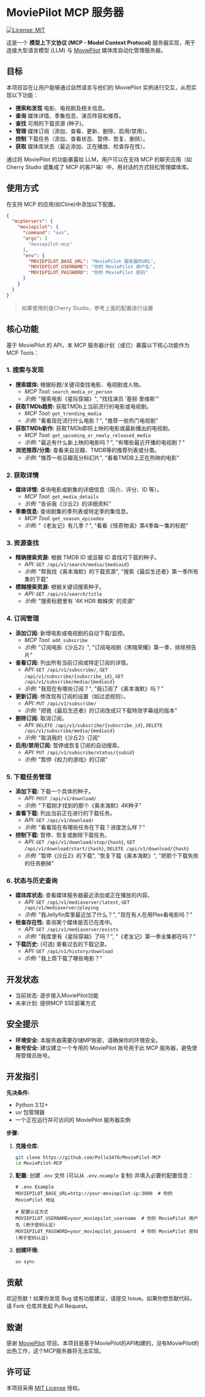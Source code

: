 # MoviePilot MCP 服务器

[![License: MIT](https://img.shields.io/badge/License-MIT-yellow.svg)](https://opensource.org/licenses/MIT)

这是一个 **模型上下文协议 (MCP - Model Context Protocol)** 服务器实现，用于连接大型语言模型 (LLM)
与 [MoviePilot](https://github.com/jxxghp/MoviePilot) 媒体库自动化管理服务器。

## 目标

本项目旨在让用户能够通过自然语言与他们的 MoviePilot 实例进行交互，从而实现以下功能：

* **搜索和发现** 电影、电视剧及相关信息。
* **查询** 媒体详情、季集信息、演员阵容和推荐。
* **查找** 可用的下载资源 (种子)。
* **管理** 媒体订阅（添加、查看、更新、删除、启用/禁用）。
* **控制** 下载任务（添加、查看状态、暂停、恢复、删除）。
* **获取** 媒体库状态（最近添加、正在播放、检查存在性）。

通过将 MoviePilot 的功能暴露给 LLM，用户可以在支持 MCP 的聊天应用（如 Cherry Studio 或集成了 MCP 的客户端）中，用对话的方式轻松管理媒体库。

## 使用方式

在支持 MCP 的应用(如Cline)中添加以下配置。

```json
{
  "mcpServers": {
    "moviepilot": {
      "command": "uvx",
      "args": [
        "moviepilot-mcp"
      ],
      "env": {
        "MOVIEPILOT_BASE_URL": "MoviePilot 服务器的URL",
        "MOVIEPILOT_USERNAME": "你的 MoviePilot 用户名",
        "MOVIEPILOT_PASSWORD": "你的 MoviePilot 密码"
      }
    }
  }
}
```

> 如果使用的是Cherry Studio，参考上面的配置进行设置

## 核心功能

基于 MoviePilot 的 API，本 MCP 服务器计划（或已）暴露以下核心功能作为 MCP Tools：

### 1. 搜索与发现

* **搜索媒体:** 根据标题/关键词查找电影、电视剧或人物。
    * *MCP Tool:* `search_media_or_person`
    * *示例:* "搜索电影《星际穿越》", "找找演员 '基努·里维斯'"
* **获取TMDb趋势:** 获取TMDb上当前流行的电影或电视剧。
    * *MCP Tool:* `get_trending_media`
    * *示例:* "看看现在流行什么电影？", "推荐一些热门电视剧"
* **获取TMDb新作:** 获取TMDb即将上映的电影或最新播出的电视剧。
    * *MCP Tool:* `get_upcoming_or_newly_released_media`
    * *示例:* "最近有什么新上映的电影吗？", "有哪些最近开播的电视剧？"
* **浏览推荐/分类:** 查看来自豆瓣、TMDB等的推荐列表或分类。
    * *示例:* "推荐一些豆瓣高分科幻片", "看看TMDB上正在热映的电影"

### 2. 获取详情

* **媒体详情:** 查询电影或剧集的详细信息（简介、评分、ID 等）。
    * *MCP Tool:* `get_media_details`
    * *示例:* "告诉我《沙丘2》的详细资料"
* **季集信息:** 查询剧集的季列表或特定季的集信息。
    * *MCP Tool:* `get_season_episodes`
    * *示例:* "《老友记》有几季？", "看看《怪奇物语》第4季每一集的标题"

### 3. 资源查找

* **精确搜索资源:** 根据 TMDB ID 或豆瓣 ID 查找可下载的种子。
    * *API:* `GET /api/v1/search/media/{mediaid}`
    * *示例:* "帮我找《奥本海默》的下载资源", "搜索《最后生还者》第一季所有集的下载"
* **模糊搜索资源:** 根据关键词搜索种子。
    * *API:* `GET /api/v1/search/title`
    * *示例:* "搜索标题里有 '4K HDR 蜘蛛侠' 的资源"

### 4. 订阅管理

* **添加订阅:** 新增电影或电视剧的自动下载/监控。
    * *MCP Tool:* `add_subscribe`
    * *示例:* "订阅电影《沙丘2》", "订阅电视剧《黑暗荣耀》第一季，排除预告片"
* **查看订阅:** 列出所有当前订阅或特定订阅的详情。
    * *API:* `GET /api/v1/subscribe/`, `GET /api/v1/subscribe/{subscribe_id}`, `GET /api/v1/subscribe/media/{mediaid}`
    * *示例:* "我现在有哪些订阅？", "我订阅了《奥本海默》吗？"
* **更新订阅:** 修改现有订阅的设置（如过滤规则）。
    * *API:* `PUT /api/v1/subscribe/`
    * *示例:* "把我《最后生还者》的订阅改成只下载特效字幕组的版本"
* **删除订阅:** 取消订阅。
    * *API:* `DELETE /api/v1/subscribe/{subscribe_id}`, `DELETE /api/v1/subscribe/media/{mediaid}`
    * *示例:* "取消我的《沙丘2》订阅"
* **启用/禁用订阅:** 暂停或恢复订阅的自动搜索。
    * *API:* `PUT /api/v1/subscribe/status/{subid}`
    * *示例:* "暂停《权力的游戏》的订阅"

### 5. 下载任务管理

* **添加下载:** 下载一个具体的种子。
    * *API:* `POST /api/v1/download/`
    * *示例:* "下载刚才找到的那个《奥本海默》4K种子"
* **查看下载:** 列出当前正在进行的下载任务。
    * *API:* `GET /api/v1/download/`
    * *示例:* "看看现在有哪些任务在下载？进度怎么样？"
* **控制下载:** 暂停、恢复或删除下载任务。
    * *API:* `GET /api/v1/download/stop/{hash}`, `GET /api/v1/download/start/{hash}`, `DELETE /api/v1/download/{hash}`
    * *示例:* "暂停《沙丘2》的下载", "恢复下载《奥本海默》", "把那个下载失败的任务删掉"

### 6. 状态与历史查询

* **媒体库状态:** 查看媒体服务器最近添加或正在播放的内容。
    * *API:* `GET /api/v1/mediaserver/latest`, `GET /api/v1/mediaserver/playing`
    * *示例:* "我Jellyfin库里最近加了什么？", "现在有人在用Plex看电影吗？"
* **检查存在性:** 查询某个媒体是否已在库中。
    * *API:* `GET /api/v1/mediaserver/exists`
    * *示例:* "我库里有《星际穿越》了吗？", "《老友记》第一季全集都在吗？"
* **下载历史:** (可选) 查看过去的下载记录。
    * *API:* `GET /api/v1/history/download`
    * *示例:* "我上周下载了哪些电影？"

## 开发状态

* 当前状态: 逐步接入MoviePilot功能
* 未来计划: 提供MCP SSE部署方式

## 安全提示

* **环境安全:** 本服务器需要存储MP账密，请确保你的环境安全。
* **账号安全:** 建议建立一个专用的 MoviePilot 账号用于此 MCP 服务器，避免使用管理员账号。

## 开发指引

**先决条件:**

* Python 3.12+
* uv 包管理器
* 一个正在运行并可访问的 MoviePilot 服务器实例

**步骤:**

1. **克隆仓库:**
   ```bash
   git clone https://github.com/Pollo3470/MoviePilot-MCP
   cd MoviePilot-MCP
   ```
2. **配置:**
   创建 `.env` 文件 (可以从 `.env.example` 复制) 并填入必要的配置信息：
    ```dotenv
    # .env Example
    MOVIEPILOT_BASE_URL=http://your-moviepilot-ip:3000  # 你的 MoviePilot 地址

    # 配置认证方式
    MOVIEPILOT_USERNAME=your_moviepilot_username  # 你的 MoviePilot 用户名 (用于密码认证)
    MOVIEPILOT_PASSWORD=your_moviepilot_password  # 你的 MoviePilot 密码 (用于密码认证)
    ```
3. **创建环境:**
   ```bash
   uv sync
   ```

## 贡献

欢迎贡献！如果你发现 Bug 或有功能建议，请提交 Issue。如果你想贡献代码，请 Fork 仓库并发起 Pull Request。

## 致谢

感谢 [MoviePilot](https://github.com/jxxghp/MoviePilot) 项目。本项目是基于MoviePilot的API构建的，没有MoviePilot的出色工作，这个MCP服务器将无法实现。

## 许可证

本项目采用 [MIT License](LICENSE) 授权。